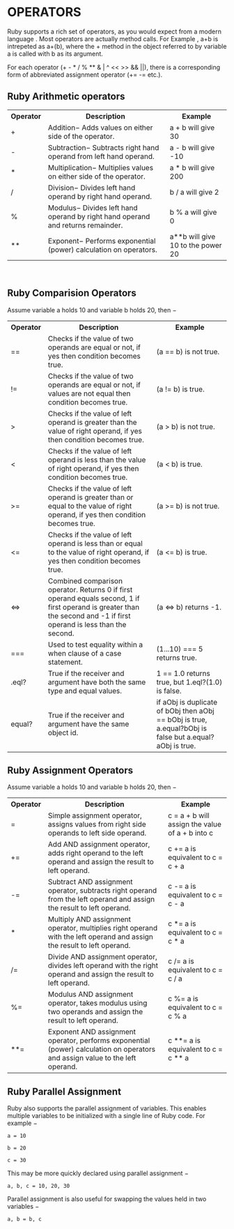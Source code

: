 # OPERATORS

Ruby supports a rich set of operators, as you would expect from a modern language . Most operators are actually method calls.
For Example , a+b is intrepeted as a+(b), where the + method in the object referred to by variable a is 
called with b as its argument.

For each operator (+ - * / % ** & | ^ << >> && ||), there is a corresponding form of abbreviated assignment operator (+= -= etc.).

<h2>Ruby Arithmetic operators</h2>

<table>
  <tr>
    <th>Operator</th>
    <th>Description</th>
    <th>Example</th>
  </tr>
  <tr>
    <td>+</td>
    <td>Addition− Adds values on either side of the operator.</td>
    <td>a + b will give 30</td>
  </tr>
  <tr>
    <td>-</td>
    <td>Subtraction− Subtracts right hand operand from left hand operand.</td>
    <td>a - b will give -10</td>
  </tr>
  
  <tr>
    <td>*</td>
    <td>Multiplication− Multiplies values on either side of the operator.</td>
    <td>a * b will give 200</td>
  </tr>
  <tr>
    <td>/</td>
    <td>Division− Divides left hand operand by right hand operand.</td>
    <td>b / a will give 2</td>
  </tr>
  <tr>
    <td>%</td>
    <td>Modulus− Divides left hand operand by right hand operand and returns remainder.</td>
    <td>b % a will give 0</td>
  </tr>
  <tr>
    <td>**</td>
    <td>Exponent− Performs exponential (power) calculation on operators.</td>
    <td>a**b will give 10 to the power 20</td>
  </tr>
</table>
<br>
<h2>Ruby Comparision Operators</h2>

Assume variable a holds 10 and variable b holds 20, then −

 <table>

  <tr>
    <th>Operator</th>
    <th>Description</th>
    <th>Example</th>
  </tr>
  <tr>
    <td>==</td>
    <td>Checks if the value of two operands are equal or not, if yes then condition becomes true.</td>
    <td>(a == b) is not true.</td>
  </tr>
  <tr>
 <td>!=</td>
    <td>Checks if the value of two operands are equal or not, if values are not equal then condition becomes true.</td>
    <td>(a != b) is true.</td>
  </tr>
  <tr>
 <td>&gt;</td>
    <td>Checks if the value of left operand is greater than the value of right operand, if yes then condition becomes true.</td>
    <td>(a &gt; b) is not true.</td>
  </tr>
  <tr>
    <td>&lt;</td>
    <td>Checks if the value of left operand is less than the value of right operand, if yes then condition becomes true.</td>
    <td>(a &lt; b) is true.</td>
  </tr>
  <tr>
 <td>&gt;=</td>
    <td>Checks if the value of left operand is greater than or equal to the value of right operand, if yes then condition becomes true.</td>
    <td>(a &gt;= b) is not true.</td>
  </tr>
  <tr>
    <td>&lt;=</td>
    <td>Checks if the value of left operand is less than or equal to the value of right operand, if yes then condition becomes true.</td>
    <td>(a &lt;= b) is true.</td>
  </tr>
  <tr>
    <td>&lt;=&gt;</td>
    <td>Combined comparison operator. Returns 0 if first operand equals second, 1 if first operand is greater than the second and -1 if first operand is less than the second.</td>
    <td>(a &lt;=&gt; b) returns -1.</td>
  </tr>
  <tr>
    <td>===</td>
    <td>Used to test equality within a when clause of a case statement.</td>
    <td>(1...10) === 5 returns true.</td>
  </tr>
  <tr>
    <td>.eql?</td>
    <td>True if the receiver and argument have both the same type and equal values.</td>
    <td>1 == 1.0 returns true, but 1.eql?(1.0) is false.</td>
  </tr>
  <tr>
    <td>equal?</td>
    <td>True if the receiver and argument have the same object id.</td>
    <td>if aObj is duplicate of bObj then aObj == bObj is true, a.equal?bObj is false but a.equal?aObj is true.</td>
  </tr>
</table>


<h2>Ruby Assignment Operators</h2>


Assume variable a holds 10 and variable b holds 20, then −
<br>
<table>
  <tr>
    <th>Operator</th>
    <th>Description</th>
    <th>Example</th>
  </tr>
  <tr>
    <td>=</td>
    <td>Simple assignment operator, assigns values from right side operands to left side operand.</td>
    <td>c = a + b will assign the value of a + b into c</td>
  </tr>
  <tr>
    <td>+=</td>
    <td>Add AND assignment operator, adds right operand to the left operand and assign the result to left operand.</td>
    <td>c += a is equivalent to c = c + a</td>
  </tr>
  <tr>
    <td>-=</td>
    <td>Subtract AND assignment operator, subtracts right operand from the left operand and assign the result to left operand.</td>
    <td>c -= a is equivalent to c = c - a</td>
  </tr>
  <tr>
    <td>*</td>
    <td>Multiply AND assignment operator, multiplies right operand with the left operand and assign the result to left operand.</td>
    <td>c *= a is equivalent to c = c * a</td>
  </tr>
  <tr>
    <td>/=</td>
    <td>Divide AND assignment operator, divides left operand with the right operand and assign the result to left operand.</td>
    <td>c /= a is equivalent to c = c / a</td>
  </tr>
  <tr>
    <td>%=</td>
    <td>Modulus AND assignment operator, takes modulus using two operands and assign the result to left operand.</td>
    <td>c %= a is equivalent to c = c % a</td>
  </tr>
  <tr>
    <td>**=</td>
    <td>Exponent AND assignment operator, performs exponential (power) calculation on operators and assign value to the left operand.</td>
    <td>c **= a is equivalent to c = c ** a</td>
  </tr>
</table>

<h2>Ruby Parallel Assignment</h2>


Ruby also supports the parallel assignment of variables. This enables multiple variables to be initialized with a single line of Ruby code. For example −


    a = 10
    
    b = 20
    
    c = 30
    
This may be more quickly declared using parallel assignment −

    a, b, c = 10, 20, 30
    
Parallel assignment is also useful for swapping the values held in two variables −

    a, b = b, c
